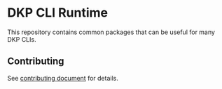 <!--
 Copyright 2022 D2iQ, Inc. All rights reserved.
 SPDX-License-Identifier: Apache-2.0
 -->

# DKP CLI Runtime

This repository contains common packages that can be useful for many DKP CLIs.

## Contributing

See [contributing document](./CONTRIBUTING.md) for details.

